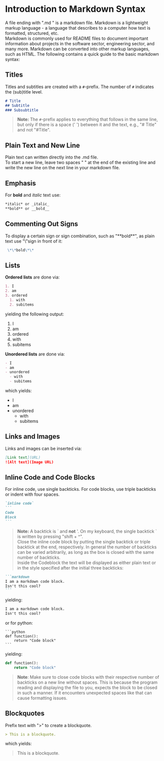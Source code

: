 # Introduction to Markdown Syntax

A file ending with ".md " is a markdown file. Markdown is a lightweight markup language - a language that describes to a computer how text is formatted, structured, etc.  
Markdown is commonly used for README files to document important information about projects in the software sector, engineering sector, and many more. Markdown can be converted into other markup languages, such as HTML. 
The following contains a quick guide to the basic markdown syntax:

## Titles

Titles and subtitles are created with a `#`-prefix. The number of `#` indicates the (sub)title level.

```markdown
# Title
## Subtitle
### Subsubtitle
```
> **Note:** The `#`-prefix applies to everything that follows in the same line, but only if there is a space (' ') between it and the text, e.g., "# Title" and not "#Title".

## Plain Text and New Line

Plain text can written directly into the .md file.  
To start a new line, leave two spaces "  " at the end of the existing line and write the new line on the next line in your markdown file.

## Emphasis

For **bold** and *italic* text use:  

```markdown
*italic* or _italic_
**bold** or __bold__
```
## Commenting Out Signs
To display a certain sign or sign combination, such as "\*\*bold\*\*", as plain text use "\\"sign in front of it:
```markdown
 \*\*bold\*\*
```

## Lists
**Ordered lists** are done via:  
```markdown
1. I
2. am
3. ordered
  1. with
  2. subitems
```
yielding the following output:  
1. I
2. am
3. ordered
  1. with
  2. subitems

**Unordered lists** are done via:  
```markdown
- I
- am
- unordered
  - with
  - subitems
```
which yields:  
- I
- am
- unordered
  - with
  - subitems
 
## Links and Images

Links and images can be inserted via:  
```markdown
[Link text](URL)
![Alt text](Image URL)
```

## Inline Code and Code Blocks

For inline code, use single backticks. For code blocks, use triple backticks or indent with four spaces.  
`````markdown
`inline code`
```
Code
Block
```
`````
> **Note:** A backtick is \` and **not** '. On my keyboard, the single backtick \` is written by pressing "shift + ^".  
Close the inline code block by putting the single backtick or triple backtick at the end, respectively. In general the number of backticks can be varied arbitrarily, as long as the box is closed with the same number of backticks.  
Inside the Codeblock the text will be displayed as either plain text or in the style specified after the initial three backticks:
````markdown
```markdown
I am a markdown code block.
Isn't this cool?
```
````
yielding:
```markdown
I am a markdown code block.
Isn't this cool?
```

or for python:
`````
```python
def function():
    return "Code block"
```
`````
yielding:
```python
def function():
    return "Code block"
```
> **Note**: Make sure to close code blocks with their respective number of backticks on a new line without spaces. This is because the program reading and displaying the file to you, expects the block to be closed in such a manner. If it encounters unexpected spaces like that can cause formatting issues.

## Blockquotes

Prefix text with ">" to create a blockquote.
```markdown
> This is a blockquote.
```
which yields:
> This is a blockquote.



